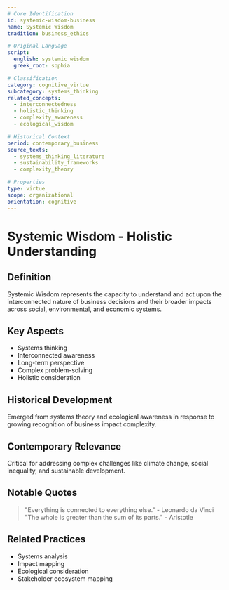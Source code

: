 ```yaml
---
# Core Identification
id: systemic-wisdom-business
name: Systemic Wisdom
tradition: business_ethics

# Original Language
script:
  english: systemic wisdom
  greek_root: sophia

# Classification
category: cognitive_virtue
subcategory: systems_thinking
related_concepts:
  - interconnectedness
  - holistic_thinking
  - complexity_awareness
  - ecological_wisdom

# Historical Context
period: contemporary_business
source_texts:
  - systems_thinking_literature
  - sustainability_frameworks
  - complexity_theory

# Properties
type: virtue
scope: organizational
orientation: cognitive
---
```


# Systemic Wisdom - Holistic Understanding

## Definition
Systemic Wisdom represents the capacity to understand and act upon the interconnected nature of business decisions and their broader impacts across social, environmental, and economic systems.

## Key Aspects
- Systems thinking
- Interconnected awareness
- Long-term perspective
- Complex problem-solving
- Holistic consideration

## Historical Development
Emerged from systems theory and ecological awareness in response to growing recognition of business impact complexity.

## Contemporary Relevance
Critical for addressing complex challenges like climate change, social inequality, and sustainable development.

## Notable Quotes
> "Everything is connected to everything else." - Leonardo da Vinci
> "The whole is greater than the sum of its parts." - Aristotle

## Related Practices
- Systems analysis
- Impact mapping
- Ecological consideration
- Stakeholder ecosystem mapping